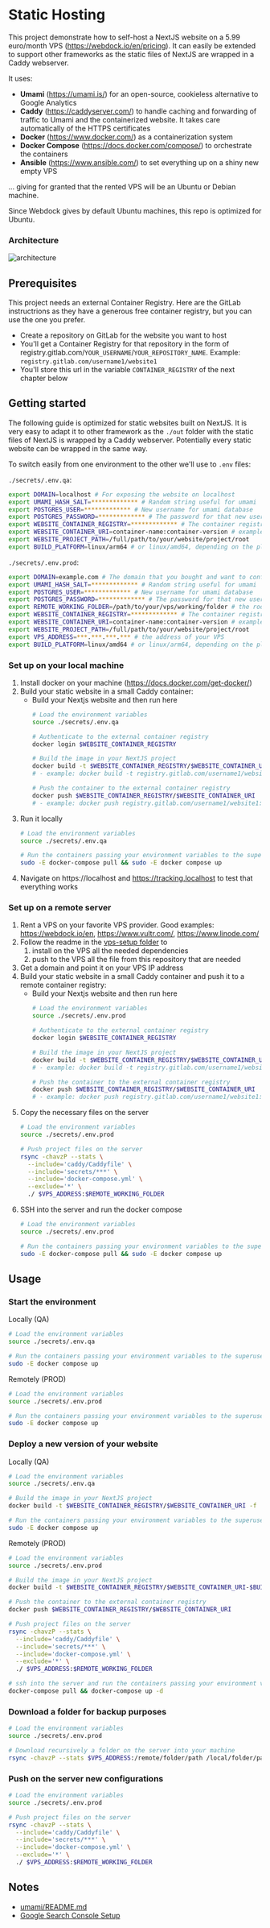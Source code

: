 # Static Hosting

This project demonstrate how to self-host a NextJS website on a 5.99 euro/month VPS (https://webdock.io/en/pricing). It can easily be extended to support other frameworks as the static files of NextJS are wrapped in a Caddy webserver.

It uses:
- **Umami** (https://umami.is/) for an open-source, cookieless alternative to Google Analytics
- **Caddy** (https://caddyserver.com/) to handle caching and forwarding of traffic to Umami and the containerized website. It takes care automatically of the HTTPS certificates
- **Docker** (https://www.docker.com/) as a containerization system
- **Docker Compose** (https://docs.docker.com/compose/) to orchestrate the containers
- **Ansible** (https://www.ansible.com/) to set everything up on a shiny new empty VPS

... giving for granted that the rented VPS will be an Ubuntu or Debian machine.

Since Webdock gives by default Ubuntu machines, this repo is optimized for Ubuntu.

### Architecture

![architecture](./readme-assets/schemas/architecture.png)

## Prerequisites

This project needs an external Container Registry. Here are the GitLab instructrions as they have a generous free container registry, but you can use the one you prefer.
- Create a repository on GitLab for the website you want to host
- You'll get a Container Registry for that repository in the form of registry.gitlab.com/`YOUR_USERNAME`/`YOUR_REPOSITORY_NAME`. Example: `registry.gitlab.com/username1/website1`
- You'll store this url in the variable `CONTAINER_REGISTRY` of the next chapter below

## Getting started

The following guide is optimized for static websites built on NextJS. It is very easy to adapt it to other framework as the `./out` folder with the static files of NextJS is wrapped by a Caddy webserver. Potentially every static website can be wrapped in the same way.

To switch easily from one environment to the other we'll use to `.env` files:

`./secrets/.env.qa`:

```bash
export DOMAIN=localhost # For exposing the website on localhost
export UMAMI_HASH_SALT=************* # Random string useful for umami
export POSTGRES_USER=************* # New username for umami database
export POSTGRES_PASSWORD=************* # The password for that new user
export WEBSITE_CONTAINER_REGISTRY=************* # The container registry url as explained in the previous chapter
export WEBSITE_CONTAINER_URI=container-name:container-version # example: john/website:latest
export WEBSITE_PROJECT_PATH=/full/path/to/your/website/project/root
export BUILD_PLATFORM=linux/arm64 # or linux/amd64, depending on the platform architecture where the image will run
```

`./secrets/.env.prod`:

```bash
export DOMAIN=example.com # The domain that you bought and want to configure
export UMAMI_HASH_SALT=************* # Random string useful for umami
export POSTGRES_USER=************* # New username for umami database
export POSTGRES_PASSWORD=************* # The password for that new user
export REMOTE_WORKING_FOLDER=/path/to/your/vps/working/folder # the root working folder on your VPS
export WEBSITE_CONTAINER_REGISTRY=************* # The container registry url as explained in the previous chapter
export WEBSITE_CONTAINER_URI=container-name:container-version # example: john/website:latest
export WEBSITE_PROJECT_PATH=/full/path/to/your/website/project/root
export VPS_ADDRESS=***.***.***.*** # the address of your VPS
export BUILD_PLATFORM=linux/amd64 # or linux/arm64, depending on the platform architecture where the image will run
```

### Set up on your local machine

1. Install docker on your machine (https://docs.docker.com/get-docker/)
2. Build your static website in a small Caddy container:
    - Build your Nextjs website and then run here
        ```bash
        # Load the environment variables
        source ./secrets/.env.qa

        # Authenticate to the external container registry
        docker login $WEBSITE_CONTAINER_REGISTRY

        # Build the image in your NextJS project
        docker build -t $WEBSITE_CONTAINER_REGISTRY/$WEBSITE_CONTAINER_URI -f ./website/nextjs/Dockerfile $WEBSITE_PROJECT_PATH
        # - example: docker build -t registry.gitlab.com/username1/website1/website:v1.0.0 -f ./website/nextjs/Dockerfile /Users/john/website1

        # Push the container to the external container registry
        docker push $WEBSITE_CONTAINER_REGISTRY/$WEBSITE_CONTAINER_URI
        # - example: docker push registry.gitlab.com/username1/website1:v1.0.0
        ```
3. Run it locally
    ```bash
    # Load the environment variables
    source ./secrets/.env.qa

    # Run the containers passing your environment variables to the superuser user
    sudo -E docker-compose pull && sudo -E docker compose up
    ```
4. Navigate on https://localhost and https://tracking.localhost to test that everything works

### Set up on a remote server

1. Rent a VPS on your favorite VPS provider. Good examples: https://webdock.io/en, https://www.vultr.com/, https://www.linode.com/
2. Follow the readme in the [vps-setup folder](../vps-setup/README.md) to 
    1. install on the VPS all the needed dependencies
    2. push to the VPS all the file from this repository that are needed
3. Get a domain and point it on your VPS IP address
4. Build your static website in a small Caddy container and push it to a remote container registry:
    - Build your Nextjs website and then run here
        ```bash
        # Load the environment variables
        source ./secrets/.env.prod

        # Authenticate to the external container registry
        docker login $WEBSITE_CONTAINER_REGISTRY

        # Build the image in your NextJS project
        docker build -t $WEBSITE_CONTAINER_REGISTRY/$WEBSITE_CONTAINER_URI -f ./website/nextjs/Dockerfile $WEBSITE_PROJECT_PATH
        # - example: docker build -t registry.gitlab.com/username1/website1/website:v1.0.0 -f ./website/nextjs/Dockerfile /Users/john/website1

        # Push the container to the external container registry
        docker push $WEBSITE_CONTAINER_REGISTRY/$WEBSITE_CONTAINER_URI
        # - example: docker push registry.gitlab.com/username1/website1:v1.0.0
        ```
5. Copy the necessary files on the server
    ```bash
    # Load the environment variables
    source ./secrets/.env.prod

    # Push project files on the server
    rsync -chavzP --stats \
      --include='caddy/Caddyfile' \
      --include='secrets/***' \
      --include='docker-compose.yml' \
      --exclude='*' \
      ./ $VPS_ADDRESS:$REMOTE_WORKING_FOLDER
    ```
5. SSH into the server and run the docker compose
    ```bash
    # Load the environment variables
    source ./secrets/.env.prod

    # Run the containers passing your environment variables to the superuser user
    sudo -E docker-compose pull && sudo -E docker compose up
    ```

## Usage

### Start the environment

Locally (QA)

```bash
# Load the environment variables
source ./secrets/.env.qa

# Run the containers passing your environment variables to the superuser user
sudo -E docker compose up
```

Remotely (PROD)

```bash
# Load the environment variables
source ./secrets/.env.prod

# Run the containers passing your environment variables to the superuser user
sudo -E docker compose up
```

### Deploy a new version of your website

Locally (QA)

```bash
# Load the environment variables
source ./secrets/.env.qa

# Build the image in your NextJS project
docker build -t $WEBSITE_CONTAINER_REGISTRY/$WEBSITE_CONTAINER_URI -f ./website/nextjs/Dockerfile $WEBSITE_PROJECT_PATH

# Run the containers passing your environment variables to the superuser user
sudo -E docker compose up
```

Remotely (PROD)

```bash
# Load the environment variables
source ./secrets/.env.prod

# Build the image in your NextJS project
docker build -t $WEBSITE_CONTAINER_REGISTRY/$WEBSITE_CONTAINER_URI-$BUILD_PLATFORM -f ./website/nextjs/Dockerfile --platform $BUILD_PLATFORM $WEBSITE_PROJECT_PATH

# Push the container to the external container registry
docker push $WEBSITE_CONTAINER_REGISTRY/$WEBSITE_CONTAINER_URI

# Push project files on the server
rsync -chavzP --stats \
  --include='caddy/Caddyfile' \
  --include='secrets/***' \
  --include='docker-compose.yml' \
  --exclude='*' \
  ./ $VPS_ADDRESS:$REMOTE_WORKING_FOLDER

# ssh into the server and run the containers passing your environment variables to the superuser user
docker-compose pull && docker-compose up -d
```

### Download a folder for backup purposes

```bash
# Load the environment variables
source ./secrets/.env.prod

# Download recursively a folder on the server into your machine
rsync -chavzP --stats $VPS_ADDRESS:/remote/folder/path /local/folder/path
```

### Push on the server new configurations

```bash
# Load the environment variables
source ./secrets/.env.prod

# Push project files on the server
rsync -chavzP --stats \
  --include='caddy/Caddyfile' \
  --include='secrets/***' \
  --include='docker-compose.yml' \
  --exclude='*' \
  ./ $VPS_ADDRESS:$REMOTE_WORKING_FOLDER
```

## Notes

- [umami/README.md](umami/README.md)
- [Google Search Console Setup](./readme-assets/google-search-console.md)
